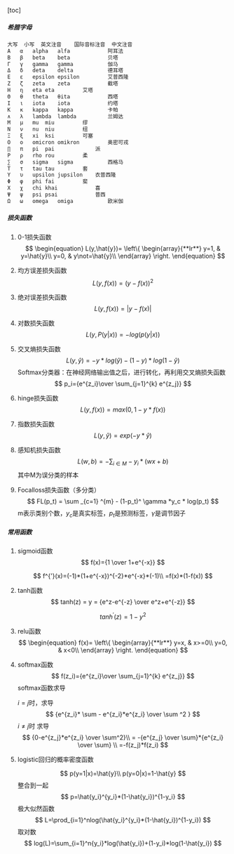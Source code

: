 [toc]



##### 希腊字母

```sql
大写	小写	英文注音	国际音标注音	中文注音
Α	α	alpha	alfa	        阿耳法
Β	β	beta	beta	        贝塔
Γ	γ	gamma	gamma	        伽马
Δ	δ	deta	delta	        德耳塔
Ε	ε	epsilon	epsilon	        艾普西隆
Ζ	ζ	zeta	zeta	        截塔
Η	η	eta	eta	        艾塔
Θ	θ	theta	θita	        西塔
Ι	ι	iota	iota	        约塔
Κ	κ	kappa	kappa	        卡帕
∧	λ	lambda	lambda	        兰姆达
Μ	μ	mu	miu	        缪
Ν	ν	nu	niu	        纽
Ξ	ξ	xi	ksi	        可塞
Ο	ο	omicron	omikron	        奥密可戎
∏	π	pi	pai             派
Ρ	ρ	rho	rou	        柔
∑	σ	sigma	sigma	        西格马
Τ	τ	tau	tau	        套
Υ	υ	upsilon	jupsilon	衣普西隆
Φ	φ	phi	fai	        斐
Χ	χ	chi	khai	        喜
Ψ	ψ	psi	psai	        普西
Ω	ω	omega	omiga	        欧米伽
```

##### 损失函数



1. 0-1损失函数
   $$
   \begin{equation}  
   L(y,\hat{y})=
   \left\{  
                \begin{array}{**lr**}  
                y=1, &  y=\hat{y}\\  
                y=0, & y\not=\hat{y}\\      
                \end{array}  
   \right.  
   \end{equation}
   $$

2. 均方误差损失函数
   $$
   L(y,f(x))=(y-f(x))^2
   $$
   
3. 绝对误差损失函数
   $$
   L(y,f(x))=\left|y-f(x)\right|
   $$
   
4. 对数损失函数
   $$
   L(y,P(y|x))=-log(p(y|x))
   $$
   
5. 交叉熵损失函数
   $$
   L(y,\hat{y})=-y*log(\hat{y})-(1-y)*log(1-\hat{y})
   $$
   Softmax分类器：在神经网络输出值之后，进行转化，再利用交叉熵损失函数
   $$
   p_i={e^{z_i}\over \sum_{j=1}^{k} e^{z_j}}
   $$
   
6. hinge损失函数
   $$
   L(y,f(x))=max(0,1-y*f(x))
   $$

7. 指数损失函数
   $$
   L(y,\hat{y})=exp(-y*\hat{y})
   $$
   
8. 感知机损失函数
   $$
   L(w,b)=- \sum _{i \in M}-y_i*(wx+b)
   $$
   其中M为误分类的样本
   
9. Focalloss损失函数（多分类）
   $$
   FL(p_t) = \sum _{c=1} ^{m} - (1-p_t)^ \gamma *y_c * log(p_t)
   $$
   m表示类别个数，$y_c$是真实标签，$p_t$是预测标签，$\gamma$是调节因子

##### 常用函数

1. sigmoid函数
   $$
   f(x)={1 \over 1+e^{-x}}
   $$

   $$
   f^{'}(x)=(-1)*(1+e^{-x})^{-2}*e^{-x}*(-1)\\
   =f(x)*(1-f(x))
   $$

2. tanh函数
   $$
   tanh(z) = y = {e^z-e^{-z} \over e^z+e^{-z}}
   $$

   $$
   tanh^{'}(z) = 1-y^2
   $$

   

3. relu函数
   $$
   \begin{equation}  
   f(x)=
   \left\{  
                \begin{array}{**lr**}  
                y=x, &  x>=0\\  
                y=0, &  x<0\\      
                \end{array}  
   \right.  
   \end{equation}
   $$
   
4. softmax函数
   $$
   f(z_i)={e^{z_i}\over \sum_{j=1}^{k} e^{z_j}}
   $$
   softmax函数求导

   $i=j$时，求导
   $$
   {e^{z_i}* \sum - e^{z_i}*e^{z_i} \over \sum ^2 }
   $$
   $i\not = j$时 求导
   $$
   {0-e^{z_j}*e^{z_i} \over \sum^2}\\
   = -{e^{z_j} \over \sum}*{e^{z_i} \over \sum} \\
   =-f(z_j)*f(z_i)
   $$
   
5. logistic回归的概率密度函数

   $$
   p(y=1|x)=\hat{y}\\
   p(y=0|x)=1-\hat{y}
   $$
   整合到一起
   $$
   p=\hat{y_i}^{y_i}*(1-\hat{y_i})^{1-y_i}
   $$
   极大似然函数
   $$
   L=\prod_{i=1}^nlog(\hat{y_i}^{y_i}*(1-\hat{y_i})^{1-y_i})
   $$
   取对数
   $$
   log(L)=\sum_{i=1}^n{y_i}*log(\hat{y_i})+(1-y_i)*log(1-\hat{y_i})
   $$




##### 

